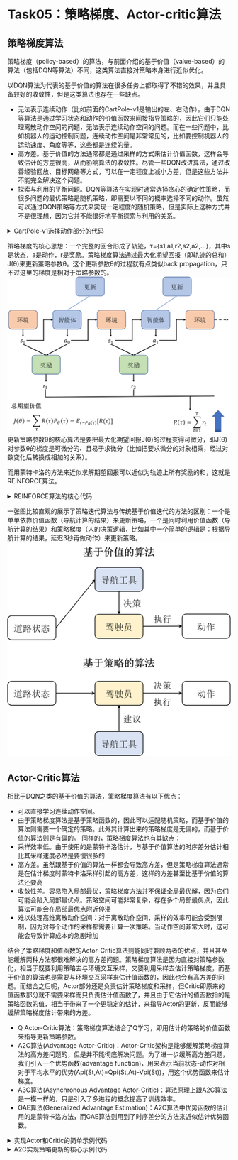 # Task05：策略梯度、Actor-critic算法

## 策略梯度算法
策略梯度（policy-based）的算法，与前面介绍的基于价值（value-based）的算法（包括DQN等算法）不同，这类算法直接对策略本身进行近似优化。

以DQN算法为代表的基于价值的算法在很多任务上都取得了不错的效果，并且具备较好的收敛性，但是这类算法也存在一些缺点。
- 无法表示连续动作（比如前面的CartPole-v1是输出的左、右动作）。由于DQN等算法是通过学习状态和动作的价值函数来间接指导策略的，因此它们只能处理离散动作空间的问题，无法表示连续动作空间的问题。而在一些问题中，比如机器人的运动控制问题，连续动作空间是非常常见的，比如要控制机器人的运动速度、角度等等，这些都是连续的量。
- 高方差。基于价值的方法通常都是通过采样的方式来估计价值函数，这样会导致估计的方差很高，从而影响算法的收敛性。尽管一些DQN改进算法，通过改善经验回放、目标网络等方式，可以在一定程度上减小方差，但是这些方法并不能完全解决这个问题。
- 探索与利用的平衡问题。DQN等算法在实现时通常选择贪心的确定性策略，而很多问题的最优策略是随机策略，即需要以不同的概率选择不同的动作。虽然可以通过DQN策略等方式来实现一定程度的随机策略，但是实际上这种方式并不是很理想，因为它并不能很好地平衡探索与利用的关系。
<details>
    <summary> CartPole-v1选择动作部分的代码 </summary>
    <pre><code>
    class Policy:
        ...   
        def sample_action(self, state):
            ''' 采样动作
            '''
            self.sample_count += 1
            # epsilon指数衰减
            self.epsilon = self.epsilon_end + (self.epsilon_start - self.epsilon_end) * \
                math.exp(-1. * self.sample_count / self.epsilon_decay) 
            if random.random() > self.epsilon:
                with torch.no_grad():
                    state = torch.tensor(state, device=self.device, dtype=torch.float32).unsqueeze(dim=0)
                    q_values = self.policy_net(state)
                    action = q_values.max(1)[1].item()  # choose action corresponding to the maximum q value
            else:
                action = random.randrange(self.action_dim)
            return action      
        @torch.no_grad()  # 不计算梯度，该装饰器效果等同于with torch.no_grad()：
        def predict_action(self, state):
            ''' 预测动作
            '''
            state = torch.tensor(state, device=self.device, dtype=torch.float32).unsqueeze(dim=0)
            q_values = self.policy_net(state)
            action = q_values.max(1)[1].item()  # choose action corresponding to the maximum q value
            return action
    </code></pre>
</details>

策略梯度的核心思想：一个完整的回合形成了轨迹，τ={s1,a1,r2,s2,a2,...}，其中s是状态，a是动作，r是奖励。策略梯度算法通过最大化期望回报（即轨迹的总和）J(θ)来更新策略参数θ。这个更新参数θ的过程就有点类似back propagation，只不过这里的梯度是相对于策略参数的。
![J(θ)](../../images/task05_9-1.png)
更新策略参数θ的核心算法是要把最大化期望回报J(θ)的过程变得可微分，即J(θ)对参数θ的梯度是可微分的、且易于求微分（比如把要求微分的对象相乘，经过对数变化后转换成相加的关系）。

而用蒙特卡洛的方法来近似求解期望回报可以近似为轨迹上所有奖励的和，这就是REINFORCE算法。
<details>
    <summary> REINFORCE算法的核心代码 </summary>
    <pre><code>
    class PolicyGradient:
        ... 
        def update(self):
            state_pool,action_pool,reward_pool= self.memory.sample()
            state_pool,action_pool,reward_pool = list(state_pool),list(action_pool),list(reward_pool)
            # Discount reward
            running_add = 0
            for i in reversed(range(len(reward_pool))):
                if reward_pool[i] == 0:
                    running_add = 0
                else:
                    running_add = running_add * self.gamma + reward_pool[i]
                    reward_pool[i] = running_add
            # Normalize reward
            reward_mean = np.mean(reward_pool)
            reward_std = np.std(reward_pool)
            for i in range(len(reward_pool)):
                reward_pool[i] = (reward_pool[i] - reward_mean) / reward_std
            # Gradient Desent
            self.optimizer.zero_grad()
            for i in range(len(reward_pool)):
                state = state_pool[i]
                action = Variable(torch.FloatTensor([action_pool[i]]))
                reward = reward_pool[i]
                state = Variable(torch.from_numpy(state).float())
                probs = self.policy_net(state)
                m = Bernoulli(probs)
                loss = -m.log_prob(action) * reward  # Negtive score function x reward
                # print(loss)
                loss.backward()
            self.optimizer.step()
            self.memory.clear()
    </code></pre>
</details>

一张图比较直观的展示了策略迭代算法与传统基于价值迭代的方法的区别：一个是单单依靠价值函数（导航计算的结果）来更新策略，一个是同时利用价值函数（导航计算的结果）和策略梯度（人的决策逻辑，比如其中一个简单的逻辑是：根据导航计算的结果，延迟3秒再做动作）来更新策略。
![策略迭代vs价值迭代](../../images/task05_9-2.png)

## Actor-Critic算法
相比于DQN之类的基于价值的算法，策略梯度算法有以下优点：
- 可以直接学习连续动作空间。
- 由于策略梯度算法是基于策略函数的，因此可以适配随机策略，而基于价值的算法则需要一个确定的策略。此外其计算出来的策略梯度是无偏的，而基于价值的算法则是有偏的。
同样的，策略梯度算法也有其缺点：
- 采样效率低。由于使用的是蒙特卡洛估计，与基于价值算法的时序差分估计相比其采样速度必然是要慢很多的
- 高方差。虽然跟基于价值的算法一样都会导致高方差，但是策略梯度算法通常是在估计梯度时蒙特卡洛采样引起的高方差，这样的方差甚至比基于价值的算法还要高
- 收敛性差。容易陷入局部最优，策略梯度方法并不保证全局最优解，因为它们可能会陷入局部最优点。策略空间可能非常复杂，存在多个局部最优点，因此算法可能会在局部最优点附近停滞
- 难以处理高维离散动作空间：对于离散动作空间，采样的效率可能会受到限制，因为对每个动作的采样都需要计算一次策略。当动作空间非常大时，这可能会导致计算成本的急剧增加

结合了策略梯度和值函数的Actor-Critic算法则能同时兼顾两者的优点，并且甚至能缓解两种方法都很难解决的高方差问题。策略梯度算法是因为直接对策略参数化，相当于既要利用策略去与环境交互采样，又要利用采样去估计策略梯度，而基于价值的算法也是需要与环境交互采样来估计值函数的，因此也会有高方差的问题。而结合之后呢，Actor部分还是负责估计策略梯度和采样，但Critic即原来的值函数部分就不需要采样而只负责估计值函数了，并且由于它估计的值函数指的是策略函数的值，相当于带来了一个更稳定的估计，来指导Actor的更新，反而能够缓解策略梯度估计带来的方差。
- Q Actor-Critic算法：策略梯度算法结合了Q学习，即用估计的策略的价值函数来指导更新策略参数。
- A2C算法(Advantage Actor-Critic)：Actor-Critic架构是能够缓解策略梯度算法的高方差问题的，但是并不能彻底解决问题。为了进一步缓解高方差问题，我们引入一个优势函数(advantage function)，用来表示当前状态-动作对相对于平均水平的优势(Api(St,At)=Qpi(St,At)-Vpi(St))，用这个优势函数来估计梯度。
- A3C算法(Asynchronous Advantage Actor-Critic)：算法原理上跟A2C算法是一模一样的，只是引入了多进程的概念提高了训练效率。
- GAE算法(Generalized Advantage Estimation)：A2C算法中优势函数的估计用的是蒙特卡洛方法，而GAE算法则用到了时序差分的方法来近似估计优势函数。
<details>
    <summary> 实现Actor和Critic的简单示例代码 </summary>
    <pre><code>
    class ActorCritic(nn.Module):
        def __init__(self, state_dim, action_dim):
            self.fc1 = nn.Linear(state_dim, 256)
            self.fc2 = nn.Linear(256, 256)
            self.action_layer = nn.Linear(256, action_dim)
            self.value_layer = nn.Linear(256, 1)
        def forward(self, x):
            x = F.relu(self.fc1(x))
            x = F.relu(self.fc2(x))
            logits_p = F.softmax(self.action_layer(x), dim=1)
            value = self.value_layer(x)
            return logits_p, value
    </code></pre>
</details>

<details>
    <summary> A2C实现策略更新的核心示例代码 </summary>
    <pre><code>
    class Agent:
        def _compute_returns(self, rewards, dones):
            returns = []
            discounted_sum = 0
            for reward, done in zip(reversed(rewards), reversed(dones)):
                if done:
                    discounted_sum = 0
                discounted_sum = reward + (self.gamma * discounted_sum)
                returns.insert(0, discounted_sum)
            # 归一化
            returns = torch.tensor(returns, device=self.device, dtype=torch.float32).unsqueeze(dim=1)
            returns = (returns - returns.mean()) / (returns.std() + 1e-5) # 1e-5 to avoid division by zero
            return returns
        def compute_advantage(self):
            '''计算优势函数
            '''
            logits_p, states, rewards, dones = self.memory.sample()
            returns = self._compute_returns(rewards, dones)
            states = torch.tensor(states, device=self.device, dtype=torch.float32)
            logits_p, values = self.model(states)
            advantages = returns - values
            return advantages
    </code></pre>
</details>
